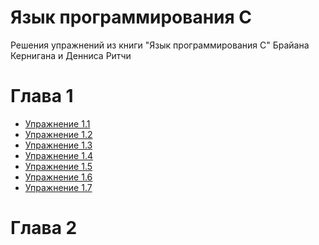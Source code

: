# Язык программирования C
Решения упражнений из книги "Язык программирования C" Брайана Кернигана и Денниса Ритчи 

<h1>Глава 1</h1>
<ul>
  <li>
    <a href="chapter-1/ex.1.1.c">Упражнение 1.1</a>
  </li>
  <li>
    <a href="chapter-1/ex.1.2.c">Упражнение 1.2</a>
  </li>
  <li>
    <a href="chapter-1/ex.1.3.c">Упражнение 1.3</a>
  </li>
  <li>
    <a href="chapter-1/ex.1.4.c">Упражнение 1.4</a>
  </li>
  <li>
    <a href="chapter-1/ex.1.5.c">Упражнение 1.5</a>
  </li>
   <li>
    <a href="chapter-1/ex.1.6.c">Упражнение 1.6</a>
  </li>
   <li>
    <a href="chapter-1/ex.1.7.c">Упражнение 1.7</a>
  </li>
</ul>

<h1>Глава 2</h1>

